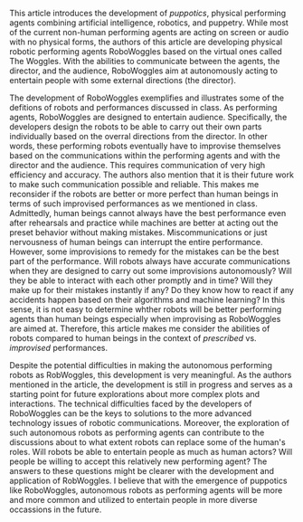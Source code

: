 This article introduces the development of *puppotics*, physical performing agents combining artificial intelligence, robotics, and puppetry. While most of the current non-human performing agents are acting on screen or audio with no physical forms, the authors of this article are developing physical robotic performing agents RoboWoggles based on the virtual ones called The Woggles. With the abilities to communicate between the agents, the director, and the audience, RoboWoggles aim at autonomously acting to entertain people with some external directions (the director).

The development of RoboWoggles exemplifies and illustrates some of the defitions of robots and performances discussed in class. As performing agents, RoboWoggles are designed to entertain audience. Specifically, the developers design the robots to be able to carry out their own parts individually based on the overral directions from the director. In other words, these performing robots eventually have to improvise themselves based on the communications within the performing agents and with the director and the audience. This requires communication of very high efficiency and accuracy. The authors also mention that it is their future work to make such communication possible and reliable. This makes me reconsider if the robots are better or more perfect than human beings in terms of such improvised performances as we mentioned in class. Admittedly, human beings cannot always have the best performance even after rehearsals and practice while machines are better at acting out the preset behavior without making mistakes. Miscommunications or just nervousness of human beings can interrupt the entire performance. However, some improvisions to remedy for the mistakes can be the best part of the performance. Will robots always have accurate communications when they are designed to carry out some improvisions autonomously? Will they be able to interact with each other promptly and in time? Will they make up for their mistakes instantly if any? Do they know how to react if any accidents happen based on their algorithms and machine learning? In this sense, it is not easy to determine whther robots will be better performing agents than human beings especially when improvising as RoboWoggles are aimed at. Therefore, this article makes me consider the abilities of robots compared to human beings in the context of *prescribed* vs. *improvised* performances.

Despite the potential difficulties in making the autonomous performing robots as RobWoggles, this development is very meaningful. As the authors mentioned in the article, the development is still in progress and serves as a starting point for future explorations about more complex plots and interactions. The technical difficulties faced by the developers of RoboWoggles can be the keys to solutions to the more advanced technology issues of robotic communications. Moreover, the exploration of such autonomous robots as performing agents can contribute to the discussions about to what extent robots can replace some of the human's roles. Will robots be able to entertain people as much as human actors? Will people be willing to accept this relatively new performing agent? The answers to these questions might be clearer with the development and application of RobWoggles. I believe that with the emergence of puppotics like RoboWoggles, autonomous robots as performing agents will be more and more common and utilized to entertain people in more diverse occassions in the future.
